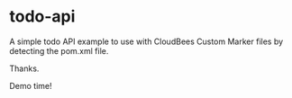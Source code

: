 todo-api
========
A simple todo API example to use with CloudBees Custom Marker files by detecting the pom.xml file.

Thanks.

Demo  time!






